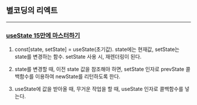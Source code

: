 ## 별코딩의 리엑트

--- 
### [useState 15만에 마스터하기](https://www.youtube.com/watch?v=G3qglTF-fFI&list=PLZ5oZ2KmQEYjwhSxjB_74PoU6pmFzgVMO&index=1&ab_channel=%EB%B3%84%EC%BD%94%EB%94%A9)

1. const[state, setState] = useState(초기값). state에는 현재값, setState는 state를 변경하는 함수. setState 사용 시, 재렌더링이 된다.

2. state를 변경할 때, 이전 state 값을 참조해야 하면, setState 인자로 prevState 콜백함수를 이용하여 newState를 리턴하도록 한다.

3. useState에 값을 받아올 때, 무거운 작업을 할 때, useState 인자로 콜백함수를 넣는다. 